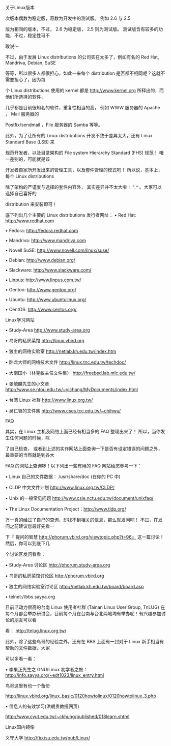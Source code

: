 关于Linux版本 

次版本偶数为稳定版，奇数为开发中的测试版。 例如 2.6 与 2.5 

版为相同的版本，不过， 2.6 为稳定版， 2.5 则为测试版。 测试版含有较多的功能，不过，稳定性可不

敢说～ 





不过，由于发展 Linux distributions 的公司实在太多了，例如有名的 Red Hat, Mandriva, Debian, SuSE 

等等，所以很多人都很担心，如此一来每个 distribution 是否都不相同呢？这就不需要担心了，因为每

个 Linux distributions 使用的 kernel 都是 http://www.kernel.org 所释出的，而他们所选择的软件，

几乎都是目前很知名的软件，重复性相当的高， 例如 WWW 服务器的 Apache ， Mail 服务器的 

Postfix/sendmail ，File 服务器的 Samba 等等。 

此外，为了让所有的 Linux distributions 开发不致于差异太大，还有 Linux Standard Base (LSB) 来

规范开发者，以及目录架构的 File system Hierarchy Standard (FHS) 规范！ 唯一差别的，可能就是该

开发者自家所开发出来的管理工具，以及套件管理的模式吧！ 所以说，基本上，每个 Linux distributions 

除了架构的严谨度与选择的套件内容外， 其实差异并不太大啦！ ^_^ 。大家可以选择自己喜好的 

distribution 来安装即可！ 

底下列出几个主要的 Linux distributions 发行者网址： • Red Hat: http://www.redhat.com 

• Fedora: http://fedora.redhat.com 

• Mandriva: http://www.mandriva.com 

• Novell SuSE: http://www.novell.com/linux/suse/ 

• Debian: http://www.debian.org/ 

• Slackware: http://www.slackware.com/ 

• Linpus: http://www.linpus.com.tw/ 

• Gentoo: http://www.gentoo.org/ 

• Ubuntu: http://www.ubuntulinux.org/ 

• CentOS: http://www.centos.org/ 



Linux学习网站

• Study-Area http://www.study-area.org 

• 鸟哥的私房菜馆 http://linux.vbird.org 

• 狼主的网络实验室 http://netlab.kh.edu.tw/index.htm 

• 卧龙大师的网络技术文件 http://linux.tnc.edu.tw/techdoc/ 

• 大南国小（林克敏主任文件集） http://freebsd.lab.mlc.edu.tw/ 

• 张毓麟先生的小文章 http://www.se.ntou.edu.tw/~ylchang/MyDocuments/index.html 

• 台湾 Linux 社群 http://www.linux.org.tw/ 

• 吴仁智的文件集 http://www.cses.tcc.edu.tw/~chihwu/ 



FAQ 

其实，在 Linux 主机及网络上面已经有相当多的 FAQ 整理出来了！ 所以，当你发生任何问题的时候，除

了自己检查， 或者到上述的实作网站上面查询一下是否有设定错误的问题之外，最重要的当然就是到各大 

FAQ 的网站上查询啰！以下列出一些有用的 FAQ 网站给您参考一下： 

• Linux 自己的文件数据： /usr/share/doc (在你的 PC 中) 

• CLDP 中文文件计划 http://www.linux.org.tw/CLDP/ 

• Unix 的一般常见问题 http://www.csie.nctu.edu.tw/document/unixfaq/ 

• The Linux Documentation Project：http://www.tldp.org/ 



万一真的经过了自己的查询，却找不到相关的信息，那么就发问吧！ 不过，在发问之前建议您最好先看一

下『 提问的智慧 http://phorum.vbird.org/viewtopic.php?t=96』 这一篇讨论！然后，你可以到底下几

个讨论区发问看看： 

• Study-Area 讨论区 http://phorum.study-area.org 

• 鸟哥的私房菜馆讨论区 http://phorum.vbird.org 

• 狼主的网络实验室讨论区 http://netlab.kh.edu.tw/board/board.asp 

• telnet://bbs.sayya.org 



目前活动力很高的台南 Linux 使用者社群 (Tainan Linux User Group, TnLUG) 在每个月都会举办研讨会，目前每个月在台南与台北两地均有举办呢！有兴趣参加讨论的朋友可以看

看： http://tnlug.linux.org.tw/ 

此外，除了这些鸟哥的经验之外，还有在 BBS 上面有一封对于 Linux 新手相当有帮助的文件数据，大家

可以多看一看： 

• 李果正先生之 GNU/Linux 初学者之旅： http://info.sayya.org/~edt1023/linux_entry.html 

鸟哥这里有也一个备份 

http://linux.vbird.org/linux_basic/0120howtolinux/0120howtolinux_3.php 

• 信息人的有效学习(洪朝贵教授网页) 

http://www.cyut.edu.tw/~ckhung/published/018learn.shtml 





Linux国内镜像

 义守大学 http://ftp.isu.edu.tw/pub/Linux/ 
